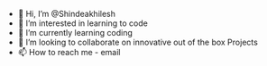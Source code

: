 - 👋 Hi, I’m @Shindeakhilesh
- 👀 I’m interested in learning to code
- 🌱 I’m currently learning coding
- 💞️ I’m looking to collaborate on innovative out of the box Projects
- 📫 How to reach me - email 

<!---
Shindeakhilesh/Shindeakhilesh is a ✨ special ✨ repository because its `README.md` (this file) appears on your GitHub profile.
You can click the Preview link to take a look at your changes.
--->
